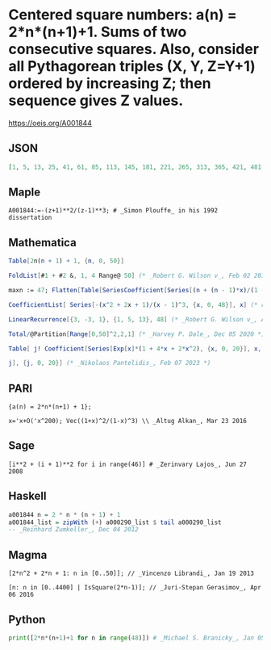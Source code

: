 # Centered square numbers: a\(n\) \= 2\*n\*\(n\+1\)\+1\. Sums of two consecutive squares\. Also, consider all Pythagorean triples \(X, Y, Z\=Y\+1\) ordered by increasing Z; then sequence gives Z values\.
https://oeis.org/A001844
## JSON
```JSON
[1, 5, 13, 25, 41, 61, 85, 113, 145, 181, 221, 265, 313, 365, 421, 481, 545, 613, 685, 761, 841, 925, 1013, 1105, 1201, 1301, 1405, 1513, 1625, 1741, 1861, 1985, 2113, 2245, 2381, 2521, 2665, 2813, 2965, 3121, 3281, 3445, 3613, 3785, 3961, 4141, 4325, 4513]
```
## Maple
```Maple
A001844:=-(z+1)**2/(z-1)**3; # _Simon Plouffe_ in his 1992 dissertation
```
## Mathematica
```Mathematica
Table[2n(n + 1) + 1, {n, 0, 50}]
```
```Mathematica
FoldList[#1 + #2 &, 1, 4 Range@ 50] (* _Robert G. Wilson v_, Feb 02 2011 *)
```
```Mathematica
maxn := 47; Flatten[Table[SeriesCoefficient[Series[(n + (n - 1)*x)/(1 - x)^2, {x, 0, maxn}], k], {n, maxn}, {k, n - 1, n - 1}]] (* _L. Edson Jeffery_, Aug 24 2014 *)
```
```Mathematica
CoefficientList[ Series[-(x^2 + 2x + 1)/(x - 1)^3, {x, 0, 48}], x] (* or *)
```
```Mathematica
LinearRecurrence[{3, -3, 1}, {1, 5, 13}, 48] (* _Robert G. Wilson v_, Aug 01 2018 *)
```
```Mathematica
Total/@Partition[Range[0,50]^2,2,1] (* _Harvey P. Dale_, Dec 05 2020 *)
```
```Mathematica
Table[ j! Coefficient[Series[Exp[x]*(1 + 4*x + 2*x^2), {x, 0, 20}], x,
```
```Mathematica
j], {j, 0, 20}] (* _Nikolaos Pantelidis_, Feb 07 2023 *)
```
## PARI
```PARI
{a(n) = 2*n*(n+1) + 1};
```
```PARI
x='x+O('x^200); Vec((1+x)^2/(1-x)^3) \\ _Altug Alkan_, Mar 23 2016
```
## Sage
```Sage
[i**2 + (i + 1)**2 for i in range(46)] # _Zerinvary Lajos_, Jun 27 2008
```
## Haskell
```Haskell
a001844 n = 2 * n * (n + 1) + 1
a001844_list = zipWith (+) a000290_list $ tail a000290_list
-- _Reinhard Zumkeller_, Dec 04 2012
```
## Magma
```Magma
[2*n^2 + 2*n + 1: n in [0..50]]; // _Vincenzo Librandi_, Jan 19 2013
```
```Magma
[n: n in [0..4400] | IsSquare(2*n-1)]; // _Juri-Stepan Gerasimov_, Apr 06 2016
```
## Python
```Python
print([2*n*(n+1)+1 for n in range(48)]) # _Michael S. Branicky_, Jan 05 2021
```
